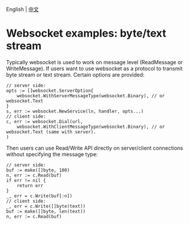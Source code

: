 English | [中文](README.zh_CN.md)

# Websocket examples: byte/text stream

Typically websocket is used to work on message level (ReadMessage or WriteMessage). If users want to use websocket as a protocol to transmit byte stream or text stream. Certain options are provided:

```golang
// server side:
opts := []websocket.ServerOption{
    websocket.WithServerMessageType(websocket.Binary), // or websocket.Text
}
s, err := websocket.NewService(ln, handler, opts...)
// client side:
c, err := websocket.Dial(url,
	websocket.WithClientMessageType(websocket.Binary), // or websocket.Text (same with server).
)
```

Then users can use Read/Write API directly on server/client connections without specifying the message type:

```golang
// server side:
buf := make([]byte, 100)
n, err := c.Read(buf)
if err != nil {
	return err
}
_, err = c.Write(buf[:n])
// client side:
_, err = c.Write([]byte(text))
buf := make([]byte, len(text))
n, err := c.Read(buf)
```
